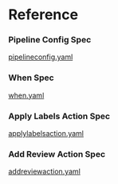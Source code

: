 # Reference


### Pipeline Config Spec

[pipelineconfig.yaml](_snippets/pipelineconfig.yaml ':include :type=code')

### When Spec

[when.yaml](_snippets/when.yaml ':include :type=code')

### Apply Labels Action Spec

[applylabelsaction.yaml](_snippets/applylabelsaction.yaml ':include :type=code')


### Add Review Action Spec

[addreviewaction.yaml](_snippets/addreviewaction.yaml ':include :type=code')
